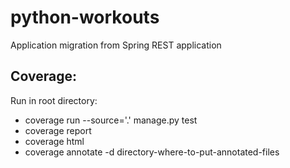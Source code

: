 # python-workouts

Application migration from Spring REST application


## Coverage:
Run in root directory: 
- coverage run --source='.' manage.py test
- coverage report
- coverage html
- coverage annotate -d directory-where-to-put-annotated-files
